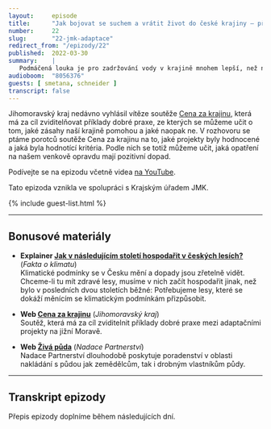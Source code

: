 ```yaml
---
layout:     episode
title:      "Jak bojovat se suchem a vrátit život do české krajiny – příklady dobré praxe"
number:     22
slug:       "22-jmk-adaptace"
redirect_from: "/epizody/22"
published:  2022-03-30
summary:    |
   Podmáčená louka je pro zadržování vody v krajině mnohem lepší, než nově vybudovaná vodní nádrž. Při tvorbě adaptačních opatření na změny klimatu a zejména na rostoucí sucho se toho dá mnoho pokazit. A to i přes nadšení nebo upřímnou snahu obcí nebo jednotlivců. Jak tedy na to?
audioboom:  "8056376"
guests: [ smetana, schneider ]
transcript: false
---
```


Jihomoravský kraj nedávno vyhlásil vítěze soutěže [Cena za krajinu](https://cenazakrajinu.cz), která má za cíl zviditelňovat příklady dobré praxe, ze kterých se můžeme učit o tom, jaké zásahy naší krajině pomohou a jaké naopak ne. V rozhovoru se ptáme porotců soutěže Cena za krajinu na to, jaké projekty byly hodnocené a jaká byla hodnotící kritéria. Podle nich se totiž můžeme učit, jaká opatření na našem venkově opravdu mají pozitivní dopad.

Podívejte se na epizodu včetně videa [na YouTube](https://youtu.be/tSabavCEShg).

Tato epizoda vznikla ve spolupráci s Krajským úřadem JMK.

{% include guest-list.html %}

---

## Bonusové materiály

<div class="bonus-material" markdown="1">

* **Explainer [Jak v následujícím století hospodařit v českých lesích?](https://faktaoklimatu.cz/explainery/hospodareni-lesy)** (_Fakta o klimatu_)  
  Klimatické podmínky se v Česku mění a dopady jsou zřetelně vidět. Chceme-li tu mít zdravé lesy, musíme v nich začít hospodařit jinak, než bylo v posledních dvou stoletích běžné: Potřebujeme lesy, které se dokáží měnícím se klimatickým podmínkám přizpůsobit.

* **Web [Cena za krajinu](https://cenazakrajinu.cz)** (_Jihomoravský kraj_)  
  Soutěž, která má za cíl zviditelnit příklady dobré praxe mezi adaptačními projekty na jižní Moravě.

* **Web [Živá půda](https://www.ziva-puda.cz)** (_Nadace Partnerství_)  
  Nadace Partnerství dlouhodobě poskytuje poradenství v oblasti nakládání s půdou jak zemědělcům, tak i drobným vlastníkům půdy.

</div>

---

## Transkript epizody

Přepis epizody doplníme během následujících dní.
